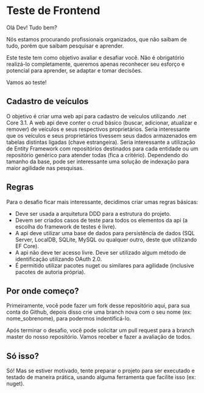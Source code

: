 # Teste de Frontend

Olá Dev!  Tudo bem?

Nós estamos procurando profissionais organizados, que não saibam de tudo, porém que saibam pesquisar e aprender.

Este teste tem como objetivo avaliar e desafiar você. Não é obrigatório realizá-lo completamente, queremos apenas reconhecer seu esforço e potencial para aprender, se adaptar e tomar decisões.

Vamos ao teste!

## Cadastro de veículos

O objetivo é criar uma web api para cadastro de veículos utilizando .net Core 3.1.
A web api deve conter o crud básico (buscar, adicionar, atualizar e remover) de veículos e seus respectivos proprietários.
Seria interessante que os veículos e seus proprietários tivessem seus dados armazenados em tabelas distintas ligadas (chave estrangeira).
Seria interessante a utilização de Entity Framework com repositórios destinados para cada entidade ou um repositório genérico para atender todas (fica a critério).
Dependendo do tamanho da base, pode ser interessante uma solução de indexação para maior agilidade nas pesquisas.

## Regras

Para o desafio ficar mais interessante, decidimos criar umas regras básicas:
- Deve ser usada a arquitetura DDD para a estrutura do projeto.
- Devem ser criados casos de teste para todos os elementos da api (a escolha do framework de testes é livre).
- A api deve utilizar uma base de dados para persistência de dados (SQL Server, LocalDB, SQLite, MySQL ou qualquer outro, deste que utilizando EF Core).
- A api não deve ter acesso livre. Deve ser utilizado algum método de identificação utilizando OAuth 2.0.
- É permitido utilizar pacotes nuget ou similares para agilidade (inclusive pacotes de autoria própria).

## Por onde começo?

Primeiramente, você pode fazer um fork desse repositório aqui, para sua conta do Github, depois disso crie uma branch nova com o seu nome (ex: nome_sobrenome), para podermos indentificá-lo.

Após terminar o desafio, você pode solicitar um pull request para a branch master do nosso repositório. Vamos receber e fazer a avaliação de todos.

## Só isso?

Só! Mas se estiver motivado, tente preparar o projeto para ser executado e testado de maneira prática, usando alguma ferramenta que facilite isso (ex: nuget).
